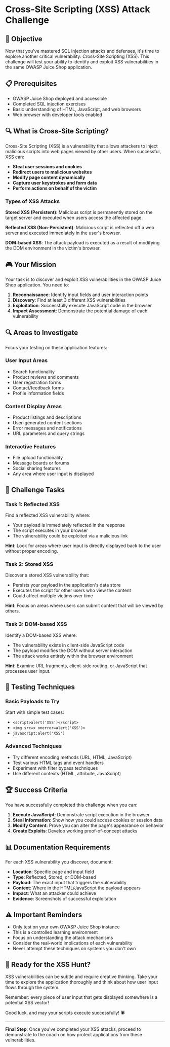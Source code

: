 # Cross-Site Scripting (XSS) Attack Challenge

## 🎯 Objective

Now that you've mastered SQL injection attacks and defenses, it's time to explore another critical vulnerability: Cross-Site Scripting (XSS). This challenge will test your ability to identify and exploit XSS vulnerabilities in the same OWASP Juice Shop application.

## 📋 Prerequisites

- OWASP Juice Shop deployed and accessible
- Completed SQL injection exercises
- Basic understanding of HTML, JavaScript, and web browsers
- Web browser with developer tools enabled

## 🔍 What is Cross-Site Scripting?

Cross-Site Scripting (XSS) is a vulnerability that allows attackers to inject malicious scripts into web pages viewed by other users. When successful, XSS can:

- **Steal user sessions and cookies**
- **Redirect users to malicious websites**
- **Modify page content dynamically**
- **Capture user keystrokes and form data**
- **Perform actions on behalf of the victim**

### Types of XSS Attacks

**Stored XSS (Persistent)**: Malicious script is permanently stored on the target server and executed when users access the affected page.

**Reflected XSS (Non-Persistent)**: Malicious script is reflected off a web server and executed immediately in the user's browser.

**DOM-based XSS**: The attack payload is executed as a result of modifying the DOM environment in the victim's browser.

## 🎮 Your Mission

Your task is to discover and exploit XSS vulnerabilities in the OWASP Juice Shop application. You need to:

1. **Reconnaissance**: Identify input fields and user interaction points
2. **Discovery**: Find at least 3 different XSS vulnerabilities
3. **Exploitation**: Successfully execute JavaScript code in the browser
4. **Impact Assessment**: Demonstrate the potential damage of each vulnerability

## 🔍 Areas to Investigate

Focus your testing on these application features:

### User Input Areas
- Search functionality
- Product reviews and comments
- User registration forms
- Contact/feedback forms
- Profile information fields

### Content Display Areas
- Product listings and descriptions
- User-generated content sections
- Error messages and notifications
- URL parameters and query strings

### Interactive Features
- File upload functionality
- Message boards or forums
- Social sharing features
- Any area where user input is displayed

## 📝 Challenge Tasks

### Task 1: Reflected XSS
Find a reflected XSS vulnerability where:
- Your payload is immediately reflected in the response
- The script executes in your browser
- The vulnerability could be exploited via a malicious link

**Hint**: Look for areas where user input is directly displayed back to the user without proper encoding.

### Task 2: Stored XSS
Discover a stored XSS vulnerability that:
- Persists your payload in the application's data store
- Executes the script for other users who view the content
- Could affect multiple victims over time

**Hint**: Focus on areas where users can submit content that will be viewed by others.

### Task 3: DOM-based XSS
Identify a DOM-based XSS where:
- The vulnerability exists in client-side JavaScript code
- The payload modifies the DOM without server interaction
- The attack works entirely within the browser environment

**Hint**: Examine URL fragments, client-side routing, or JavaScript that processes user input.

## 🧪 Testing Techniques

### Basic Payloads to Try
Start with simple test cases:
- `<script>alert('XSS')</script>`
- `<img src=x onerror=alert('XSS')>`
- `javascript:alert('XSS')`

### Advanced Techniques
- Try different encoding methods (URL, HTML, JavaScript)
- Test various HTML tags and event handlers
- Experiment with filter bypass techniques
- Use different contexts (HTML, attribute, JavaScript)

## 🏆 Success Criteria

You have successfully completed this challenge when you can:

1. **Execute JavaScript**: Demonstrate script execution in the browser
2. **Steal Information**: Show how you could access cookies or session data
3. **Modify Content**: Prove you can alter the page's appearance or behavior
4. **Create Exploits**: Develop working proof-of-concept attacks

## 📊 Documentation Requirements

For each XSS vulnerability you discover, document:

- **Location**: Specific page and input field
- **Type**: Reflected, Stored, or DOM-based
- **Payload**: The exact input that triggers the vulnerability
- **Context**: Where in the HTML/JavaScript the payload appears
- **Impact**: What an attacker could achieve
- **Evidence**: Screenshots of successful exploitation

## ⚠️ Important Reminders

- Only test on your own OWASP Juice Shop instance
- This is a controlled learning environment
- Focus on understanding the attack mechanisms
- Consider the real-world implications of each vulnerability
- Never attempt these techniques on systems you don't own

## 🎯 Ready for the XSS Hunt?

XSS vulnerabilities can be subtle and require creative thinking. Take your time to explore the application thoroughly and think about how user input flows through the system.

Remember: every piece of user input that gets displayed somewhere is a potential XSS vector!

Good luck, and may your scripts execute successfully! 🕷️

---

**Final Step**: Once you've completed your XSS attacks, proceed to demonstrate to the coach on how protect applications from these vulnerabilities.